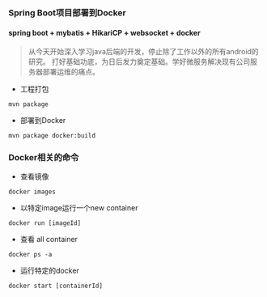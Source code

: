 ### Spring Boot项目部署到Docker

#### spring boot + mybatis + HikariCP + websocket + docker

> 从今天开始深入学习java后端的开发，停止除了工作以外的所有android的研究。
打好基础功底，为日后发力奠定基础。学好微服务解决现有公司服务器部署运维的痛点。

- 工程打包
```shell
mvn package
```
- 部署到Docker
```shell
mvn package docker:build
```

### Docker相关的命令

- 查看镜像
```shell
docker images
```
- 以特定image运行一个new container
```shell
docker run [imageId]
```
- 查看 all container
```shell
docker ps -a
```
- 运行特定的docker
```shell
docker start [containerId]
```